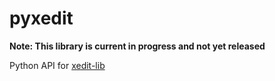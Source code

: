 # pyxedit

**Note: This library is current in progress and not yet released**

Python API for [xedit-lib](https://github.com/matortheeternal/xedit-lib)

